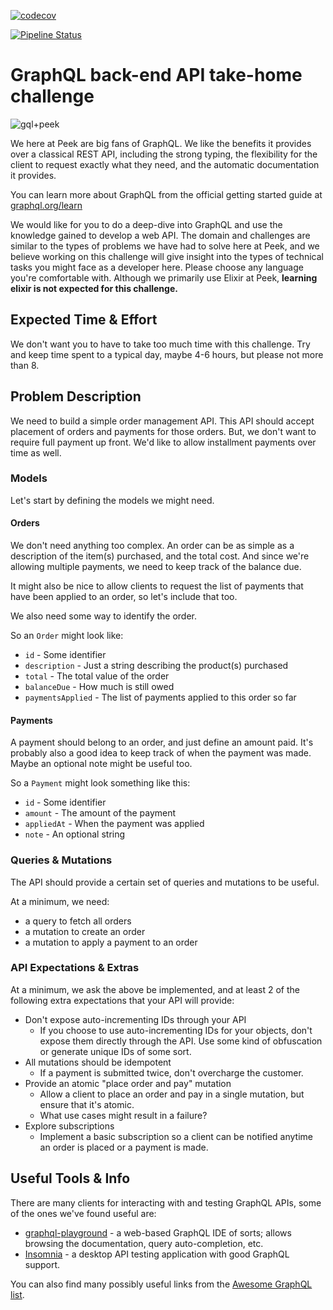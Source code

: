 [![codecov](https://codecov.io/gh/theguuholi/peek_code/branch/main/graph/badge.svg?token=MCPYCP2HEI)](https://codecov.io/gh/theguuholi/peek_code)

[![Pipeline Status](https://github.com/theguuholi/peek_code/workflows/CI/badge.svg)](https://github.com/theguuholi/peek_code/actions)


# GraphQL back-end API take-home challenge

![gql+peek](https://user-images.githubusercontent.com/221693/62170358-f89cfd80-b2df-11e9-9488-e913f1866613.png)

We here at Peek are big fans of GraphQL. We like the benefits it provides over a classical REST API, including the
strong typing, the flexibility for the client to request exactly what they need, and the automatic documentation it
provides.

You can learn more about GraphQL from the official getting started guide at
[graphql.org/learn](https://graphql.org/learn/)

We would like for you to do a deep-dive into GraphQL and use the knowledge gained to develop a web API. The domain and
challenges are similar to the types of problems we have had to solve here at Peek, and we believe working on this
challenge will give insight into the types of technical tasks you might face as a developer here. Please choose any
language you're comfortable with. Although we primarily use Elixir at Peek, **learning elixir is not expected for this
challenge.**

## Expected Time & Effort

We don't want you to have to take too much time with this challenge. Try and keep time spent to a typical day, maybe 4-6
hours, but please not more than 8.

## Problem Description

We need to build a simple order management API. This API should accept placement of orders and payments for those
orders. But, we don't want to require full payment up front. We'd like to allow installment payments over time as well.

### Models

Let's start by defining the models we might need.

#### Orders

We don't need anything too complex. An order can be as simple as a description of the item(s) purchased, and the total
cost. And since we're allowing multiple payments, we need to keep track of the balance due.

It might also be nice to allow clients to request the list of payments that have been applied to an order, so let's
include that too.

We also need some way to identify the order.

So an `Order` might look like:

* `id` - Some identifier
* `description` - Just a string describing the product(s) purchased
* `total` - The total value of the order
* `balanceDue` - How much is still owed
* `paymentsApplied` - The list of payments applied to this order so far

#### Payments

A payment should belong to an order, and just define an amount paid. It's probably also a good idea to keep track of
when the payment was made. Maybe an optional note might be useful too.

So a `Payment` might look something like this:

* `id` - Some identifier
* `amount` - The amount of the payment
* `appliedAt` - When the payment was applied
* `note` - An optional string

### Queries & Mutations

The API should provide a certain set of queries and mutations to be useful.

At a minimum, we need:

* a query to fetch all orders
* a mutation to create an order
* a mutation to apply a payment to an order

### API Expectations & Extras

At a minimum, we ask the above be implemented, and at least 2 of the following extra expectations that your API will provide:

* Don't expose auto-incrementing IDs through your API
  * If you choose to use auto-incrementing IDs for your objects, don't expose them directly through the API. Use some
  kind of obfuscation or generate unique IDs of some sort.
* All mutations should be idempotent
  * If a payment is submitted twice, don't overcharge the customer.
* Provide an atomic "place order and pay" mutation
  * Allow a client to place an order and pay in a single mutation, but ensure that it's atomic.
  * What use cases might result in a failure?
* Explore subscriptions
  * Implement a basic subscription so a client can be notified anytime an order is placed or a payment is made.

## Useful Tools & Info

There are many clients for interacting with and testing GraphQL APIs, some of the ones we've found useful are:

* [graphql-playground](https://github.com/prisma/graphql-playground) - a web-based GraphQL IDE of sorts; allows browsing
the documentation,
query auto-completion, etc.
* [Insomnia](https://insomnia.rest/graphql/) - a desktop API testing application with good GraphQL support.

You can also find many possibly useful links from the
[Awesome GraphQL list](https://github.com/chentsulin/awesome-graphql).
